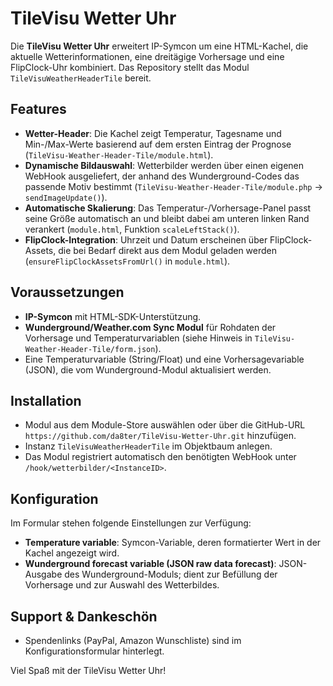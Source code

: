 # TileVisu Wetter Uhr

Die **TileVisu Wetter Uhr** erweitert IP-Symcon um eine HTML-Kachel, die aktuelle Wetterinformationen, eine dreitägige Vorhersage und eine FlipClock-Uhr kombiniert. Das Repository stellt das Modul `TileVisuWeatherHeaderTile` bereit.

## Features
- **Wetter-Header**: Die Kachel zeigt Temperatur, Tagesname und Min-/Max-Werte basierend auf dem ersten Eintrag der Prognose (`TileVisu-Weather-Header-Tile/module.html`).
- **Dynamische Bildauswahl**: Wetterbilder werden über einen eigenen WebHook ausgeliefert, der anhand des Wunderground-Codes das passende Motiv bestimmt (`TileVisu-Weather-Header-Tile/module.php` → `sendImageUpdate()`).
- **Automatische Skalierung**: Das Temperatur-/Vorhersage-Panel passt seine Größe automatisch an und bleibt dabei am unteren linken Rand verankert (`module.html`, Funktion `scaleLeftStack()`).
- **FlipClock-Integration**: Uhrzeit und Datum erscheinen über FlipClock-Assets, die bei Bedarf direkt aus dem Modul geladen werden (`ensureFlipClockAssetsFromUrl()` in `module.html`).

## Voraussetzungen
- **IP-Symcon** mit HTML-SDK-Unterstützung.
- **Wunderground/Weather.com Sync Modul** für Rohdaten der Vorhersage und Temperaturvariablen (siehe Hinweis in `TileVisu-Weather-Header-Tile/form.json`).
- Eine Temperaturvariable (String/Float) und eine Vorhersagevariable (JSON), die vom Wunderground-Modul aktualisiert werden.

## Installation
- Modul aus dem Module-Store auswählen oder über die GitHub-URL `https://github.com/da8ter/TileVisu-Wetter-Uhr.git` hinzufügen.
- Instanz `TileVisuWeatherHeaderTile` im Objektbaum anlegen.
- Das Modul registriert automatisch den benötigten WebHook unter `/hook/wetterbilder/<InstanceID>`.

## Konfiguration
Im Formular stehen folgende Einstellungen zur Verfügung:
- **Temperature variable**: Symcon-Variable, deren formatierter Wert in der Kachel angezeigt wird.
- **Wunderground forecast variable (JSON raw data forecast)**: JSON-Ausgabe des Wunderground-Moduls; dient zur Befüllung der Vorhersage und zur Auswahl des Wetterbildes.

## Support & Dankeschön
- Spendenlinks (PayPal, Amazon Wunschliste) sind im Konfigurationsformular hinterlegt.

Viel Spaß mit der TileVisu Wetter Uhr!